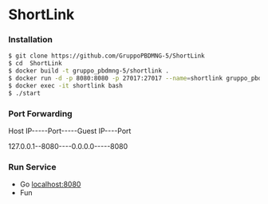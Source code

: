 # ShortLink


### Installation





```sh
$ git clone https://github.com/GruppoPBDMNG-5/ShortLink
$ cd  ShortLink
$ docker build -t gruppo_pbdmng-5/shortlink . 
$ docker run -d -p 8080:8080 -p 27017:27017 --name=shortlink gruppo_pbdmng-5/shortlink
$ docker exec -it shortlink bash
$ ./start
```

### Port Forwarding
Host IP-----Port-----Guest IP----Port 
  
127.0.0.1--8080----0.0.0.0-----8080

### Run Service
* Go [localhost:8080](localhost:8080)
* Fun


